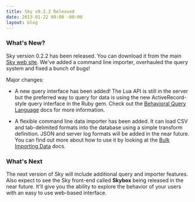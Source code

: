 ```yaml
---
title: Sky v0.2.2 Released
date: 2013-01-22 00:00 -00:00
layout: blog
---
```


### What's New?

Sky version 0.2.2 has been released.
You can download it from the main [Sky web site](/).
We've added a command line importer, overhauled the query system and fixed a bunch of bugs!

Major changes:

* A new query interface has been added!
  The Lua API is still in the server but the preferred way to query for data is using the new ActiveRecord-style query interface in the Ruby gem.
  Check out the [Behavioral Query Language](/docs/query.html) docs for more information.
  
* A flexible command line data importer has been added.
  It can load CSV and tab-delimited formats into the database using a simple transform definition.
  JSON and server log formats will be added in the near future.
  You can find out more about how to use it by looking at the [Bulk Importing Data](/docs/import.html) docs.
  

### What's Next

The next version of Sky will include additional query and importer features.
Also expect to see the Sky front-end called **Skybox** being released in the near future.
It'll give you the ability to explore the behavior of your users with an easy to use web-based interface.